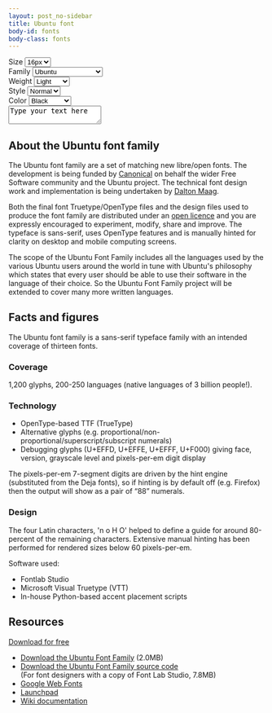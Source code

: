 ```yaml
---
layout: post_no-sidebar
title: Ubuntu font
body-id: fonts
body-class: fonts
---
```


<div class="p-strip is-deep u-no-padding--top">
  <div class="row">
    <form class="font-tester">
      <div class="col-3">
        <label for="size">Size</label>
        <select class="font-tester__option js-font-select" name="size" >
          <option value="16" selected>16px</option>
          <option value="21">21px</option>
          <option value="24">24px</option>
          <option value="36">36px</option>
          <option value="48">48px</option>
        </select>
      </div>
      <div class="col-3">
        <label for="family">Family</label>
        <select class="font-tester__option js-font-select" name="family" >
          <option value="ubuntu" selected>Ubuntu</option>
          <option value="condensed">Ubuntu Condensed</option>
          <option value="monospace">Ubuntu Monospace</option>
        </select>
      </div>
      <div class="col-2">
        <label for="weight">Weight</label>
        <select class="font-tester__option js-font-select" name="weight" >
          <option value="light" selected>Light</option>
          <option value="regular">Regular</option>
          <option value="medium">Medium</option>
          <option value="bold">Bold</option>
        </select>
      </div>
      <div class="col-2">
        <label for="style">Style</label>
        <select class="font-tester__option js-font-select" name="style" >
          <option value="normal" selected>Normal</option>
          <option value="italic">Italic</option>
        </select>
      </div>
      <div class="col-2">
        <label for="color">Color</label>
        <select class="font-tester__option js-font-select" name="color" >
          <option value="black" selected>Black</option>
          <option value="aubergine">Aubergine</option>
          <option value="orange">Orange</option>
        </select>
      </div>
      <textarea class="font-tester__demo js-font-demo" data-size="16" data-family="ubuntu" data-weight="light" data-style="normal" data-color="black">
Type your text here
</textarea>
    </form>
  </div>
</div>

<div class="p-strip--accent is-deep">
  <div class="row">
    <div class="col-8">
      <h2>About the Ubuntu font family</h2>
      <p>The Ubuntu font family are a set of matching new libre/open fonts. The development is being funded by <a href="http://www.canonical.com/" class="p-link--external">Canonical</a> on behalf the wider Free Software community and the Ubuntu project. The technical font design work and implementation is being undertaken by <a href="http://www.daltonmaag.com/" class="p-link--external">Dalton&nbsp;Maag</a>.</p>
      <p>Both the final font Truetype/OpenType files and the design files used to produce the font family are distributed under an <a href="http://font.ubuntu.com/licence" class="p-link--external">open licence</a> and you are expressly encouraged to experiment, modify, share and improve. The typeface is sans-serif, uses OpenType features and is manually hinted for clarity on desktop and mobile computing screens.</p>
      <p>The scope of the Ubuntu Font Family includes all the languages used by the various Ubuntu users around the world in tune with Ubuntu&apos;s philosophy which states that every user should be able to use their software in the language of their choice. So the Ubuntu Font Family project will be extended to cover many more written languages.</p>
    </div>
  </div>
</div>

<div class="p-strip is-deep is-bordered">
  <div class="row">
    <div class="col-8">
      <h2>Facts and figures</h2>
      <p>The Ubuntu font family is a sans-serif typeface family with an intended coverage of thirteen fonts.</p>
      <h3>Coverage</h3>
      <p>1,200 glyphs, 200-250 languages (native languages of 3 billion people!).</p>
      <h3>Technology</h3>
      <ul class="p-list">
        <li class="p-list__item is-ticked">OpenType-based TTF (TrueType)</li>
        <li class="p-list__item is-ticked">Alternative glyphs (e.g. proportional/non-proportional/superscript/subscript numerals)</li>
        <li class="p-list__item is-ticked">Debugging glyphs (U+EFFD, U+EFFE, U+EFFF, U+F000) giving face, version, grayscale level and pixels-per-em digit display</li>
      </ul>
      <p>The pixels-per-em 7-segment digits are driven by the hint engine (substituted from the Deja fonts), so if hinting is by default off (e.g. Firefox) then the output will show as a pair of &ldquo;88&rdquo; numerals.</p>
      <h3>Design</h3>
      <p>The four Latin characters, &apos;n o H O&apos; helped to define a guide for around 80-percent of the remaining characters. Extensive manual hinting has been performed for rendered sizes below 60 pixels-per-em.</p>
      <p>Software used:</p>
      <ul class="p-list">
        <li class="p-list__item is-ticked">Fontlab Studio</li>
        <li class="p-list__item is-ticked">Microsoft Visual Truetype (VTT)</li>
        <li class="p-list__item is-ticked">In-house Python-based accent placement scripts</li>
      </ul>
    </div>
  </div>
</div>

<div class="p-strip is-deep is-bordered">
  <div class="row">
    <div class="col-8">
      <h2>Resources</h2>
      <p><a href="https://assets.ubuntu.com/v1/fad7939b-ubuntu-font-family-0.83.zip" class="p-button--brand">Download for free</a></p>
      <ul class="p-list--divided">
        <li class="p-list__item"><a href="https://assets.ubuntu.com/v1/fad7939b-ubuntu-font-family-0.83.zip" class="p-link--external">Download the Ubuntu Font Family</a> (2.0MB)</li>
        <li class="p-list__item"><a href="https://assets.ubuntu.com/v1/4cd05122-ubuntu-font-family-sources_0.83.orig.tar.gz" class="p-link--external">Download the Ubuntu Font Family source code</a><br />(For font designers with a copy of Font Lab Studio, 7.8MB)</li>
        <li class="p-list__item"><a href="https://fonts.google.com/?query=Ubuntu" class="p-link--external">Google Web Fonts</a></li>
        <li class="p-list__item"><a href="http://launchpad.net/ubuntu-font-family" class="p-link--external">Launchpad</a></li>
        <li class="p-list__item"><a href="http://wiki.ubuntu.com/Ubuntu_Font_Family" class="p-link--external">Wiki documentation</a></li>
      </ul>
    </div>
  </div>
</div>
